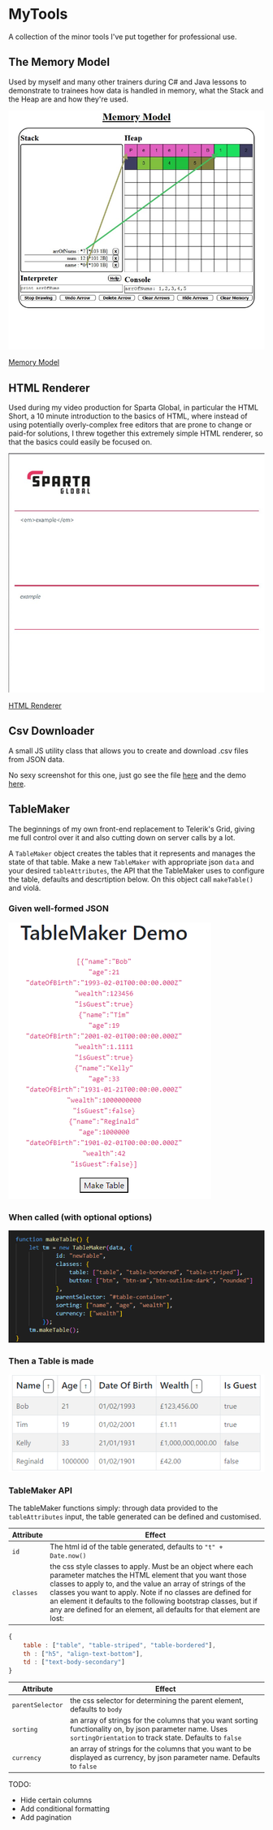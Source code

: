 # MyTools
A collection of the minor tools I've put together for professional use.

## The Memory Model
Used by myself and many other trainers during C# and Java lessons to demonstrate to trainees how data is handled in memory, what the Stack and the Heap are and how they're used.

![Memory Model](./Screenshots/Memory_Model.jpg)

[Memory Model](./Memory_Model)

## HTML Renderer
Used during my video production for Sparta Global, in particular the HTML Short, a 10 minute introduction to the basics of HTML, where instead of using potentially overly-complex free editors that are prone to change or paid-for solutions, I threw together this extremely simple HTML renderer, so that the basics could easily be focused on.

![HTML Renderer](./Screenshots/HTML_Renderer.jpg)

[HTML Renderer](./HTML_Renderer)

## Csv Downloader
A small JS utility class that allows you to create and download .csv files from JSON data.

No sexy screenshot for this one, just go see the file [here](./CsvDownloader/CsvDownloader.js) and the demo [here](./CsvDownloader/Demo.html).

## TableMaker

The beginnings of my own front-end replacement to Telerik's Grid, giving me full control over it and also cutting down on server calls by a lot.

A `TableMaker` object creates the tables that it represents and manages the state of that table. Make a new `TableMaker` with appropriate json `data` and your desired `tableAttributes`, the API that the TableMaker uses to configure the table, defaults and descrtiption below. On this object call `makeTable()` and violá.

### Given well-formed JSON
![TableMakerDemo](./Screenshots/TableMakerInitial.png)

### When called (with optional options)
![TableMakerCode](./Screenshots/TableMakerUsage.png)

### Then a Table is made
![TableMakerResult](/Screenshots/TableMakerDemoResult.png)

### TableMaker API
The tableMaker functions simply: through data provided to the `tableAttributes` input, the table generated can be defined and customised.

| **Attribute** | **Effect** |
| --- | --- |
| `id` | The html id of the table generated, defaults to `"t" + Date.now()` |
| `classes` | the css style classes to apply. Must be an object where each parameter matches the HTML element that you want those classes to apply to, and the value an array of strings of the classes you want to apply. Note if no classes are defined for an element it defaults to the following bootstrap classes, but if any are defined for an element, all defaults for that element are lost:  |
```js 
{
    table : ["table", "table-striped", "table-bordered"],
    th : ["h5", "align-text-bottom"],
    td : ["text-body-secondary"]
}
```
| **Attribute** | **Effect** |
| --- | --- |
| `parentSelector` | the css selector for determining the parent element, defaults to `body` |
| `sorting` | an array of strings for the columns that you want sorting functionality on, by json parameter name. Uses `sortingOrientation` to track state. Defaults to `false` |
|  `currency` | an array of strings for the columns that you want to be displayed as currency, by json parameter name. Defaults to `false`|


TODO:
- Hide certain columns
- Add conditional formatting
- Add pagination